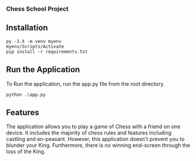 ### Chess School Project

## Installation
```
py -3.X -m venv myenv
myenv/Scripts/Activate
pip install -r requirements.txt
```

## Run the Application
To Run the application, run the app.py file from the root directory.
```
python .\app.py
```

## Features
The application allows you to play a game of Chess with a friend on one device.
It includes the majority of chess rules and features including castling and en-peasant.
However, this application doesn't prevent you to blunder your King.
Furthermore, there is no winning end-screen through the loss of the King.